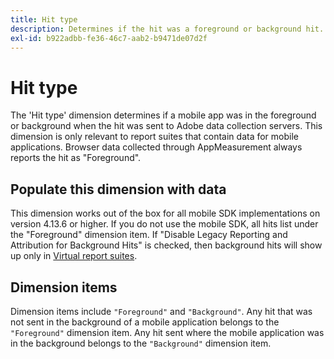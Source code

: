 ```yaml
---
title: Hit type
description: Determines if the hit was a foreground or background hit.
exl-id: b922adbb-fe36-46c7-aab2-b9471de07d2f
---
```

# Hit type

The 'Hit type' dimension determines if a mobile app was in the foreground or background when the hit was sent to Adobe data collection servers. This dimension is only relevant to report suites that contain data for mobile applications. Browser data collected through AppMeasurement always reports the hit as "Foreground".

## Populate this dimension with data

This dimension works out of the box for all mobile SDK implementations on version 4.13.6 or higher. If you do not use the mobile SDK, all hits list under the "Foreground" dimension item. If "Disable Legacy Reporting and Attribution for Background Hits" is checked, then background hits will show up only in [Virtual report suites](../vrs/vrs-mobile-visit-processing.md).

## Dimension items

Dimension items include `"Foreground"` and `"Background"`. Any hit that was not sent in the background of a mobile application belongs to the `"Foreground"` dimension item. Any hit sent where the mobile application was in the background belongs to the `"Background"` dimension item.
